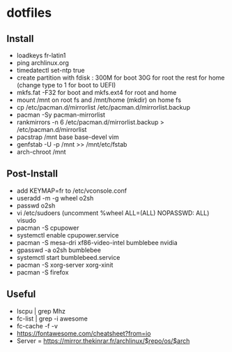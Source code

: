 # dotfiles

## Install

* loadkeys fr-latin1
* ping archlinux.org
* timedatectl set-ntp true
* create partition with fdisk : 300M for boot 30G for root the rest for home (change type to 1 for boot to UEFI)
* mkfs.fat -F32 for boot and mkfs.ext4 for root and home
* mount /mnt on root fs and /mnt/home (mkdir) on home fs
* cp /etc/pacman.d/mirrorlist /etc/pacman.d/mirrorlist.backup
* pacman -Sy pacman-mirrorlist
* rankmirrors -n 6 /etc/pacman.d/mirrorlist.backup > /etc/pacman.d/mirrorlist
* pacstrap /mnt base base-devel vim
* genfstab -U -p /mnt >> /mnt/etc/fstab
* arch-chroot /mnt

## Post-Install

* add KEYMAP=fr to /etc/vconsole.conf
* useradd -m -g wheel o2sh
* passwd o2sh
* vi /etc/sudoers (uncomment %wheel ALL=(ALL) NOPASSWD: ALL) visudo
* pacman -S cpupower
* systemctl enable cpupower.service
* pacman -S mesa-dri xf86-video-intel bumblebee nvidia
* gpasswd -a o2sh bumblebee
* systemctl start bumblebeed.service
* pacman -S xorg-server xorg-xinit
* pacman -S firefox

## Useful

* lscpu | grep Mhz
* fc-list | grep -i awesome
* fc-cache -f -v
* https://fontawesome.com/cheatsheet?from=io
* Server = https://mirror.thekinrar.fr/archlinux/$repo/os/$arch

